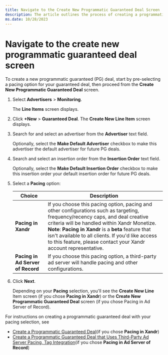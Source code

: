 ```yaml
---
title: Navigate to the Create New Programmatic Guaranteed Deal Screen
description: The article outlines the process of creating a programmatic guaranteed (PG) deal by selecting a pacing option and proceeding from the Create New Programmatic Guaranteed Deal screen.
ms.date: 10/28/2023
---
```

# Navigate to the create new programmatic guaranteed deal screen

To create a new programmatic guaranteed (PG) deal, start by pre-selecting a pacing option for your guaranteed deal, then proceed from the **Create New Programmatic Guaranteed Deal** screen.

1. Select  **Advertisers** \> **Monitoring**.

   The **Line Items** screen displays.

1. Click **+New** \> **Guaranteed Deal**.
   The **Create New Line Item** screen displays.

1. Search for and select an advertiser from the **Advertiser** text field.

   Optionally, select the **Make Default Advertiser** checkbox to make this advertiser the default advertiser for future PG deals.

1. Search and select an insertion order from the **Insertion Order** text field.

    Optionally, select the **Make Default Insertion Order** checkbox to make this insertion order your default insertion order for future PG deals.
1. Select a **Pacing** option:

   | Choice | Description |
   |---|---|
   | **Pacing in Xandr** | If you choose this pacing option, pacing and other configurations such as targeting, frequency/recency caps, and deal creative criteria will be handled within Xandr Monetize.<br>**Note**: **Pacing in Xandr** is a **beta** feature that isn't available to all clients. If you'd like access to this feature, please contact your Xandr account representative. |
   | **Pacing in Ad Server of Record** | If you choose this pacing option, a third-party ad server will handle pacing and other configurations. |

1. Click **Next**.

    Depending on your **Pacing** selection, you'll see the **Create New Line** Item screen (if you chose **Pacing in Xandr**) or the **Create New Programmatic Guaranteed Deal** screen (if you chose Pacing in Ad Server of Record).

For instructions on creating a programmatic guaranteed deal with your pacing selection, see

- [Create a Programmatic Guaranteed Deal](create-a-programmatic-guaranteed-selling-line-item.md)(if you chose **Pacing in Xandr**)
- [Create a Programmatic Guaranteed Deal that Uses Third-Party Ad Server Pacing, Tag Integration](create-a-programmatic-guaranteed-selling-line-item-ssp.md)(if you chose **Pacing in Ad Server of Record**)
